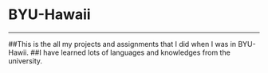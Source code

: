 # BYU-Hawaii
----------------------
##This is the all my projects and assignments that I did when I was in BYU-Hawii.
##I have learned lots of languages and knowledges from the university.
